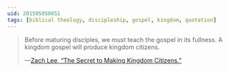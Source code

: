 ```yaml
---
uid: 201505050651
tags: [biblical theology, discipleship, gospel, kingdom, quotation]
---
```


> Before maturing disciples, we must teach the gospel in its fullness. A kingdom gospel will produce kingdom citizens.
> 
> —[Zach Lee, “The Secret to Making Kingdom Citizens.”](http://gcdiscipleship.com/the-secret-to-making-kingdom-citizens/)

